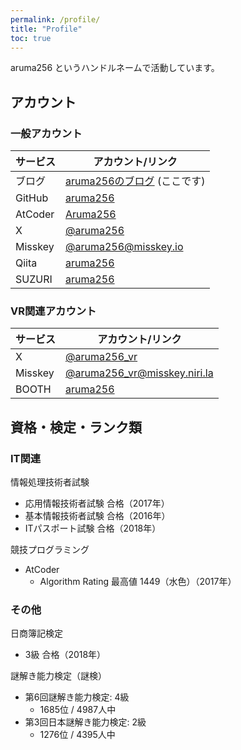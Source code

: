 ```yaml
---
permalink: /profile/
title: "Profile"
toc: true
---
```


aruma256 というハンドルネームで活動しています。

## アカウント

### 一般アカウント

|サービス|アカウント/リンク|
|-|-|
|ブログ|[aruma256のブログ](https://aruma256.dev/) (ここです)|
|GitHub |[aruma256](https://github.com/aruma256)|
|AtCoder|[Aruma256](https://atcoder.jp/users/Aruma256)|
|X|[@aruma256](https://x.com/aruma256)|
|Misskey|[@aruma256@misskey.io](https://misskey.io/@aruma256)|
|Qiita|[aruma256](https://qiita.com/aruma256)|
|SUZURI|[aruma256](https://suzuri.jp/aruma256)|

### VR関連アカウント

|サービス|アカウント/リンク|
|-|-|
|X|[@aruma256_vr](https://x.com/aruma256_vr)|
|Misskey|[@aruma256_vr@misskey.niri.la](https://misskey.niri.la/@aruma256_vr)|
|BOOTH|[aruma256](https://aruma256.booth.pm/)|

## 資格・検定・ランク類

### IT関連

情報処理技術者試験

* 応用情報技術者試験 合格（2017年）
* 基本情報技術者試験 合格（2016年）
* ITパスポート試験 合格（2018年）

競技プログラミング

* AtCoder
    * Algorithm Rating 最高値 1449（水色）（2017年）

### その他

日商簿記検定

* 3級 合格（2018年）

謎解き能力検定（謎検）

* 第6回謎解き能力検定: 4級
    * 1685位 / 4987人中
* 第3回日本謎解き能力検定: 2級
    * 1276位 / 4395人中
